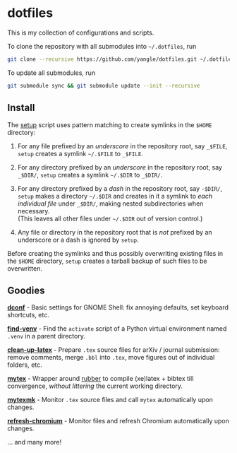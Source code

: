 # dotfiles

This is my collection of configurations and scripts.

To clone the repository with all submodules into `~/.dotfiles`, run
```bash
git clone --recursive https://github.com/yangle/dotfiles.git ~/.dotfiles
```

To update all submodules, run
```bash
git submodule sync && git submodule update --init --recursive
```


## Install

The [setup](setup) script uses pattern matching to create symlinks in the
`$HOME` directory:

1. For any file prefixed by an *underscore* in the repository root, say
   `_$FILE`, `setup` creates a symlink `~/.$FILE` to `_$FILE`.

1. For any directory prefixed by an *underscore* in the repository root, say
   `_$DIR/`, `setup` creates a symlink `~/.$DIR` to `_$DIR/`.

1. For any directory prefixed by a *dash* in the repository root, say `-$DIR/`,
   `setup` makes a directory `~/.$DIR` and creates in it a symlink to
   *each individual file* under `_$DIR/`, making nested subdirectories when
   necessary.  
   (This leaves all other files under `~/.$DIR` out of version control.)

1. Any file or directory in the repository root that is *not* prefixed by an
   underscore or a dash is ignored by `setup`.

Before creating the symlinks and thus possibly overwriting existing files in
the `$HOME` directory, `setup` creates a tarball backup of such files to be
overwritten.


## Goodies

[**dconf**](dconf) -
Basic settings for GNOME Shell:
fix annoying defaults, set keyboard shortcuts, etc.

[**find-venv**](_bin/find-venv) -
Find the `activate` script of a Python virtual environment named
`.venv` in a parent directory.

[**clean-up-latex**](_bin/clean-up-latex) -
Prepare `.tex` source files for arXiv / journal submission:
remove comments, merge `.bbl` into `.tex`, move figures out of individual
folders, etc.

[**mytex**](_bin/mytex) -
Wrapper around [rubber](https://launchpad.net/rubber) to compile
(xe)latex + bibtex till convergence, *without littering* the current working
directory.

[**mytexmk**](_bin/mytexmk) -
Monitor `.tex` source files and call `mytex` automatically upon
changes.

[**refresh-chromium**](_bin/refresh-chromium) -
Monitor files and refresh Chromium automatically upon changes.

... and many more!
